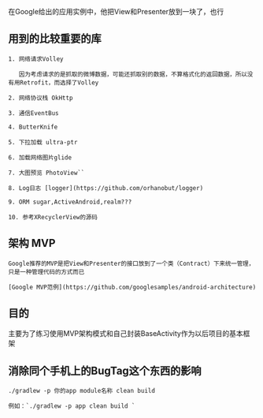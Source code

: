 在Google给出的应用实例中，他把View和Presenter放到一块了，也行

## 用到的比较重要的库

    1. 网络请求Volley

       因为考虑请求的是抓取的微博数据，可能还抓取别的数据，不算格式化的返回数据，所以没有用Retrofit，而选择了Volley

    2. 网络协议栈 OkHttp

    3. 通信EventBus

    4. ButterKnife

    5. 下拉加载 ultra-ptr

    6. 加载网络图片glide

    7. 大图预览 PhotoView``

    8. Log日志 [logger](https://github.com/orhanobut/logger)

    9. ORM sugar,ActiveAndroid,realm???

    10. 参考XRecyclerView的源码


## 架构 MVP

    Google推荐的MVP是把View和Presenter的接口放到了一个类（Contract）下来统一管理，只是一种管理代码的方式而已

    [Google MVP范例](https://github.com/googlesamples/android-architecture)

## 目的

   主要为了练习使用MVP架构模式和自己封装BaseActivity作为以后项目的基本框架


## 消除同个手机上的BugTag这个东西的影响
    ./gradlew -p 你的app module名称 clean build

    例如：`./gradlew -p app clean build `
